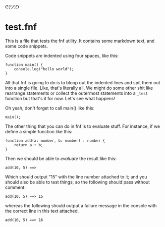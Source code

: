 ᕦ(ツ)ᕤ
# test.fnf

This is a file that tests the fnf utility. It contains some markdown text, and some code snippets.

Code snippets are indented using four spaces, like this: 

    function main() {
        console.log("hello world");
    }

All that fnf is going to do is to bloop out the indented lines and spit them out into a single file. Like, that's literally all. We might do some other shit like rearrange statements or collect the outermost statements into a `_test` function but that's it for now. Let's see what happens!

Oh yeah, don't forget to call main() like this:

    main();

The other thing that you can do in fnf is to evaluate stuff. For instance, if we define a simple function like this:

    function add(a: number, b: number) : number {
        return a + b;
    }

Then we should be able to *evaluate* the result like this:

    add(10, 5) ==>

Which should output "15" with the line number attached to it; and you should also be able to test things, so the following should pass without comment:

    add(10, 5) ==> 15

whereas the following should output a failure message in the console with the correct line in this text attached.

    add(10, 5) ==> 16



